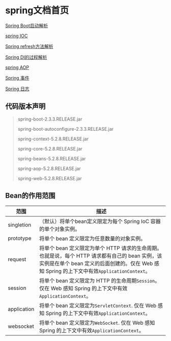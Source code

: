 # spring文档首页

[Spring Boot启动解析](springbootstart.md)

[spring IOC](springioc.md)

[Spring refresh方法解析](springboot_refreshContext.md)

[Spring DI的过程解析](springdi.md)

[spring AOP](springaop.md)

[Spring 事件](springevent.md)

[Spring 日志](springlogging.md)

## 代码版本声明
> spring-boot-2.3.3.RELEASE.jar
> 
> spring-boot-autoconfigure-2.3.3.RELEASE.jar
> 
> spring-context-5.2.8.RELEASE.jar
> 
> spring-core-5.2.8.RELEASE.jar
> 
> spring-beans-5.2.8.RELEASE.jar
> 
> spring-aop-5.2.8.RELEASE.jar
> 
> spring-web-5.2.8.RELEASE.jar

## Bean的作用范围
|范围|描述|
|--|--|
|singletion|（默认）将单个bean定义限定为每个 Spring IoC 容器的单个对象实例。|
|prototype|将单个 bean 定义限定为任意数量的对象实例。|
|request|将单个 bean 定义限定为单个 HTTP 请求的生命周期。也就是说，每个 HTTP 请求都有自己的 bean 实例，该实例是在单个 bean 定义的后面创建的。仅在 Web 感知 Spring 的上下文中有效`ApplicationContext`。|
|session|将单个 bean 定义限定为 HTTP 的生命周期`Session`。仅在 Web 感知 Spring 的上下文中有效`ApplicationContext`。|
|application|将单个 bean 定义限定为`ServletContext`. 仅在 Web 感知 Spring 的上下文中有效`ApplicationContext`。|
|websocket|将单个 bean 定义限定为`WebSocket`. 仅在 Web 感知 Spring 的上下文中有效`ApplicationContext`。|
